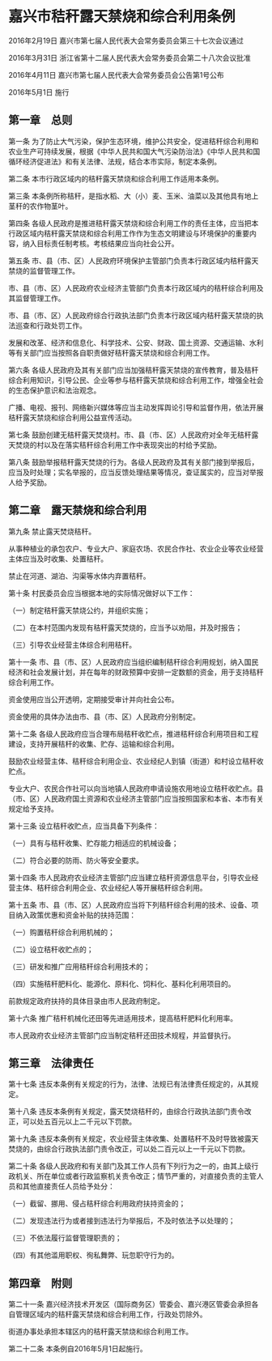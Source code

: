 # 嘉兴市秸秆露天禁烧和综合利用条例

2016年2月19日 嘉兴市第七届人民代表大会常务委员会第三十七次会议通过

2016年3月31日 浙江省第十二届人民代表大会常务委员会第二十八次会议批准

2016年4月11日 嘉兴市第七届人民代表大会常务委员会公告第1号公布

2016年5月1日 施行



## 第一章　总则

第一条 为了防止大气污染，保护生态环境，维护公共安全，促进秸秆综合利用和农业生产可持续发展，根据《中华人民共和国大气污染防治法》《中华人民共和国循环经济促进法》和有关法律、法规，结合本市实际，制定本条例。

第二条 本市行政区域内的秸秆露天禁烧和综合利用工作适用本条例。

第三条 本条例所称秸秆，是指水稻、大（小）麦、玉米、油菜以及其他具有地上茎秆的农作物茎叶。

第四条 各级人民政府是推进秸秆露天禁烧和综合利用工作的责任主体，应当把本行政区域内秸秆露天禁烧和综合利用工作作为生态文明建设与环境保护的重要内容，纳入目标责任制考核。考核结果应当向社会公开。

第五条 市、县（市、区）人民政府环境保护主管部门负责本行政区域内秸秆露天禁烧的监督管理工作。

市、县（市、区）人民政府农业经济主管部门负责本行政区域内的秸秆综合利用及其监督管理工作。

市、县（市、区）人民政府综合行政执法部门负责本行政区域内秸秆露天禁烧的执法巡查和行政处罚工作。

发展和改革、经济和信息化、科学技术、公安、财政、国土资源、交通运输、水利等有关部门应当按照各自职责做好秸秆露天禁烧和综合利用工作。

第六条 各级人民政府及其有关部门应当加强秸秆露天禁烧的宣传教育，普及秸秆综合利用知识，引导公民、企业等参与秸秆露天禁烧和综合利用工作，增强全社会的生态保护意识和法治观念。

广播、电视、报刊、网络新兴媒体等应当主动发挥舆论引导和监督作用，依法开展秸秆露天禁烧和综合利用公益宣传活动。

第七条 鼓励创建无秸秆露天焚烧村。市、县（市、区）人民政府对全年无秸秆露天焚烧的村以及在落实秸秆综合利用工作中表现突出的村给予奖励。

第八条 鼓励举报秸秆露天焚烧的行为。各级人民政府及其有关部门接到举报后，应当及时处理；实名举报的，应当反馈处理结果等情况，查证属实的，应当对举报人给予奖励。

## 第二章　露天禁烧和综合利用

第九条 禁止露天焚烧秸秆。

从事种植业的承包农户、专业大户、家庭农场、农民合作社、农业企业等农业经营主体应当及时收集、处置秸秆。

禁止在河道、湖泊、沟渠等水体内弃置秸秆。

第十条 村民委员会应当根据本地的实际情况做好以下工作：

（一）制定秸秆露天禁烧公约，并组织实施；

（二）在本村范围内发现有秸秆露天焚烧的，应当予以劝阻，并及时报告；

（三）引导农业经营主体综合利用秸秆。

第十一条 市、县（市、区）人民政府应当组织编制秸秆综合利用规划，纳入国民经济和社会发展计划，并在每年的财政预算中安排一定数额的资金，用于支持秸秆综合利用工作。

资金使用应当公开透明，定期接受审计并向社会公布。

资金使用的具体办法由市、县（市、区）人民政府分别制定。

第十二条 各级人民政府应当合理布局秸秆收贮点，推进秸秆综合利用项目和工程建设，支持开展秸秆的收集、贮存、运输和综合利用。

鼓励农业经营主体、秸秆综合利用企业、农业经纪人到镇（街道）和村设立秸秆收贮点。

专业大户、农民合作社可以向当地镇人民政府申请设施农用地设立秸秆收贮点。县（市、区）人民政府国土资源和农业经济主管部门应当按照国家和本省、本市有关规定给予支持。

第十三条 设立秸秆收贮点，应当具备下列条件：

（一）具有与秸秆收集、贮存能力相适应的机械设备；

（二）符合必要的防雨、防火等安全要求。

第十四条 市人民政府农业经济主管部门应当建立秸秆资源信息平台，引导农业经营主体、秸秆综合利用企业、农业经纪人等开展秸秆综合利用。

第十五条 市、县（市、区）人民政府应当将下列秸秆综合利用的技术、设备、项目纳入政策优惠和资金补贴的扶持范围：

（一）购置秸秆综合利用机械的；

（二）设立秸秆收贮点的；

（三）研发和推广应用秸秆综合利用技术的；

（四）实施秸秆肥料化、能源化、原料化、饲料化、基料化利用项目的。

前款规定政府扶持的具体目录由市人民政府制定。

第十六条 推广秸秆机械化还田等先进适用技术，提高秸秆肥料化利用率。

市人民政府农业经济主管部门应当制定秸秆还田技术规程，并监督执行。

## 第三章　法律责任

第十七条 违反本条例有关规定的行为，法律、法规已有法律责任规定的，从其规定。

第十八条 违反本条例有关规定，露天焚烧秸秆的，由综合行政执法部门责令改正，可以处五百元以上二千元以下罚款。

第十九条 违反本条例有关规定，农业经营主体收集、处置秸秆不及时导致被露天焚烧的，由综合行政执法部门责令改正，可以处二百元以上一千元以下罚款。

第二十条 各级人民政府和有关部门及其工作人员有下列行为之一的，由其上级行政机关、所在单位或者行政监察机关责令改正；情节严重的，对直接负责的主管人员和其他直接责任人员给予处分：

（一）截留、挪用、侵占秸秆综合利用政府扶持资金的；

（二）发现违法行为或者接到违法行为举报后，不及时依法予以处理的；

（三）不依法履行监督管理职责的；

（四）有其他滥用职权、徇私舞弊、玩忽职守行为的。

## 第四章　附则

第二十一条 嘉兴经济技术开发区（国际商务区）管委会、嘉兴港区管委会承担各自管理区域内的秸秆露天禁烧和综合利用工作，行政处罚除外。

街道办事处承担本辖区内的秸秆露天禁烧和综合利用工作。

第二十二条 本条例自2016年5月1日起施行。